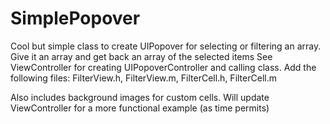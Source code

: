 SimplePopover
=============

Cool but simple class to create UIPopover for selecting or filtering an array. Give it an array and get back an array of the selected items
See ViewController for creating UIPopoverController and calling class.
Add the following files:
FilterView.h, FilterView.m, FilterCell.h, FilterCell.m

Also includes background images for custom cells.
Will update ViewController for a more functional example (as time permits)
